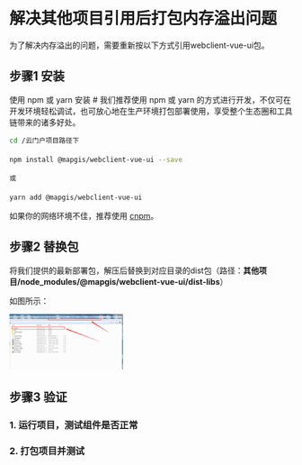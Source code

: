 # 解决其他项目引用后打包内存溢出问题

为了解决内存溢出的问题，需要重新按以下方式引用webclient-vue-ui包。

## 步骤1 安装

使用 npm 或 yarn 安装 #
我们推荐使用 npm 或 yarn 的方式进行开发，不仅可在开发环境轻松调试，也可放心地在生产环境打包部署使用，享受整个生态圈和工具链带来的诸多好处。

``` sh
cd /云门户项目路径下

npm install @mapgis/webclient-vue-ui --save

或

yarn add @mapgis/webclient-vue-ui
```

如果你的网络环境不佳，推荐使用 [cnpm](https://github.com/cnpm/cnpm)。

## 步骤2 替换包

<!-- ### 1. 放入部署包 -->

将我们提供的最新部署包，解压后替换到对应目录的dist包（路径：**其他项目/node_modules/@mapgis/webclient-vue-ui/dist-libs**）

如图所示：

<img alt="目录示例" src="../assets/images/catalog-show2.png" width="40%">


## 步骤3 验证

### 1. 运行项目，测试组件是否正常

### 2. 打包项目并测试
